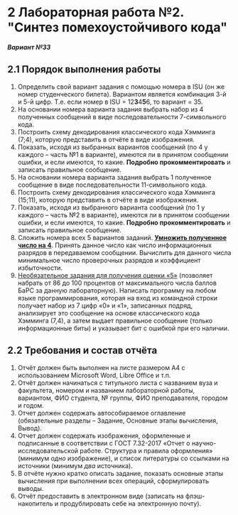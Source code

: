 # 2 Лабораторная работа №2. "Синтез помехоустойчивого кода"
___Вариант №33___
## 2.1 Порядок выполнения работы
1. Определить свой вариант задания с помощью номера в ISU (он же номер студенческого билета). Вариантом является комбинация 3-й и 5-й цифр. Т.е. если номер в ISU = 12<b>3</b>4<b>5</b>6, то вариант = 35.
2. На основании номера варианта задания выбрать набор из 4 полученных сообщений в виде последовательности 7-символьного кода.
3. Построить схему декодирования классического кода Хэмминга (7;4), которую представить в отчёте в виде изображения.
4. Показать, исходя из выбранных вариантов сообщений (по 4 у каждого – часть №1 в варианте), имеются ли в принятом сообщении ошибки, и если имеются, то какие. __Подробно прокомментировать__ и записать правильное сообщение.
5. На основании номера варианта задания выбрать 1 полученное сообщение в виде последовательности 11-символьного кода.
6. Построить схему декодирования классического кода Хэмминга (15;11), которую представить в отчёте в виде изображения.
7. Показать, исходя из выбранного варианта сообщений (по 1 у каждого – часть №2 в варианте), имеются ли в принятом сообщении ошибки, и если имеются, то какие. __Подробно прокомментировать__ и записать правильное сообщение.
8. Сложить номера всех 5 вариантов заданий. __<ins>Умножить полученное число на 4</ins>__. Принять данное число как число информационных разрядов в передаваемом сообщении. Вычислить для данного числа минимальное число проверочных разрядов и коэффициент избыточности.
9. <ins>Необязательное задания для получения оценки «5»</ins> (позволяет набрать от 86 до 100 процентов от максимального числа баллов БаРС за данную лабораторную). Написать программу на любом языке программирования, которая на вход из командной строки получает набор из 7 цифр «0» и «1», записанных подряд, анализирует это сообщение на основе классического кода Хэмминга (7,4), а затем выдает правильное сообщение (только информационные биты) и указывает бит с ошибкой при его наличии. 
## 2.2 Требования и состав отчёта
1. Отчёт должен быть выполнен на листе размером А4 с использованием Microsoft Word, Libre Office и т.п.
2. Отчёт должен начинаться с титульного листа с названием вуза и факультета, номером и названием лабораторной работы, вариантом, ФИО студента, № группы, ФИО преподавателя, городом и годом.
3. Отчет должен содержать автособираемое оглавление (обязательные разделы – Задание, Основные этапы вычисления, Вывод).
4. Отчет должен содержать изображения, оформленные и подписанные в соответствии с ГОСТ 7.32-2017 «Отчет о научно-исследовательской работе. Структура и правила оформления» (минимум _одно_ изображение), и список литературы со ссылками на источники (минимум _два_ источника).
5. В отчёте нужно кратко описать задание, показать основные этапы вычисления при выполнении всех операций, сформулировать выводы.
6. Отчёт предоставить в электронном виде (записать на флэш-накопитель и продублировать себе на электронную почту).
